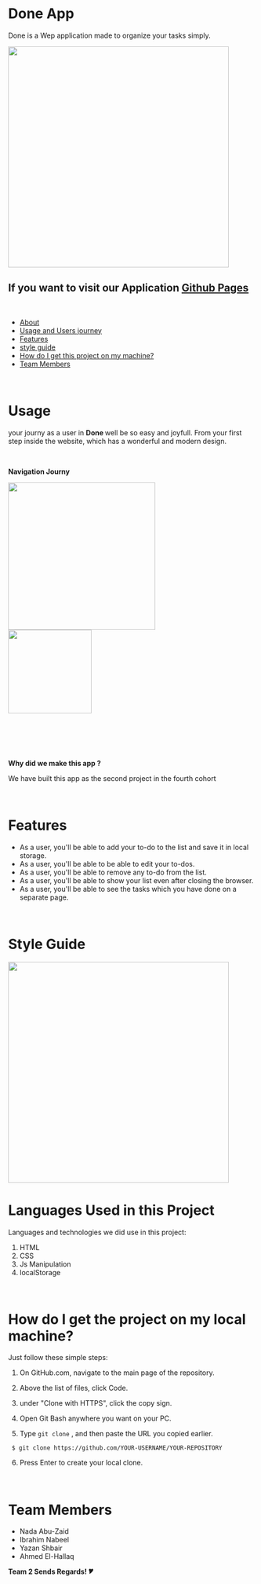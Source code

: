 # Done App <span id="about"></span>

Done is a Wep application made to organize your tasks simply.


<img style="width:450px" src="https://i.ibb.co/ZY2jv6g/banner.png">

## If you want to visit our Application  [Github Pages](https://gsg-cf04.github.io/todoApp-team2/)
<br>

* [About](#about)
* [Usage and Users journey](#Usage)
* [Features](#features)
* [style guide](#style-guide)
* [How do I get this project on my machine?](#clone)
* [Team Members](#team)

<br>


# Usage <span id="Usage"></span>

your journy as a user in <b> Done </b> well be so easy and joyfull.
From your first step inside the website, which has a wonderful and modern design.

<br>

**Navigation Journy**

<img style="height:300px" src="https://i.ibb.co/ZLngznV/user-journey.png">

<br>

<img style="width:170px" src="https://i.ibb.co/ngfxFfZ/20211112-004401.gif">

<br><br>


<br>

**Why did we make this app ?**


We have built this app as the second project in the fourth cohort

<br>

# Features <span id="features"></span>

* As a user, you'll be able to add your to-do to the list and save it in local storage.
* As a user, you'll be able to be able to edit your to-dos.
* As a user, you'll be able to remove any to-do from the list.
* As a user, you'll be able to show your list even after closing the browser.
* As a user, you'll be able to see the tasks which you have done on a separate page.

<br>

# Style Guide <span id="style-guide"></span>

<img style="width:450px" src="https://i.ibb.co/ZMLfBSM/style-guide.png">


<br>

# Languages Used in this Project

Languages and technologies we did use in this project:

1. HTML
1. CSS
1. Js Manipulation
1. localStorage

<br>



# How do I get the project on my local machine? <span id="clone"></span>

Just follow these simple steps:

1. On GitHub.com, navigate to the main page of the repository.

1. Above the list of files, click  Code.

1. under "Clone with HTTPS", click the copy sign.

1. Open Git Bash anywhere you want on your PC.

1. Type `git clone` , and then paste the URL you copied earlier.
```
 $ git clone https://github.com/YOUR-USERNAME/YOUR-REPOSITORY
```
6. Press Enter to create your local clone.


<br>

# Team Members <span id="team"></span>

* Nada Abu-Zaid
* Ibrahim Nabeel
* Yazan Shbair
* Ahmed El-Hallaq

 **Team 2 Sends Regards!** &#x1F394;
